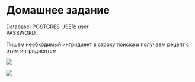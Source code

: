# Домашнее задание

Database: POSTGRES
USER: user  
PASSWORD:

Пишем необходимый ингридиент в строку поиска и получаем рецепт
с этим ингридиентом  

![](C:\Users\Mystation\Desktop\1.JPG)

![](C:\Users\Mystation\Desktop\2.JPG)